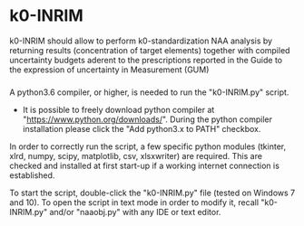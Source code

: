 # k0-INRIM
k0-INRIM should allow to perform k0-standardization NAA analysis by returning results (concentration of target elements) together with compiled uncertainty budgets aderent to the prescriptions reported in the Guide to the expression of uncertainty in Measurement (GUM)

#####
A python3.6 compiler, or higher, is needed to run the "k0-INRIM.py" script.
- It is possible to freely download python compiler at "https://www.python.org/downloads/".
During the python compiler installation please click the "Add python3.x to PATH" checkbox.

In order to correctly run the script, a few specific python modules (tkinter, xlrd, numpy, scipy, matplotlib, csv, xlsxwriter) are required.
This are checked and installed at first start-up if a working internet connection is established.

To start the script, double-click the "k0-INRIM.py" file (tested on Windows 7 and 10).
To open the script in text mode in order to modify it, recall "k0-INRIM.py" and/or "naaobj.py" with any IDE or text editor.
#####
